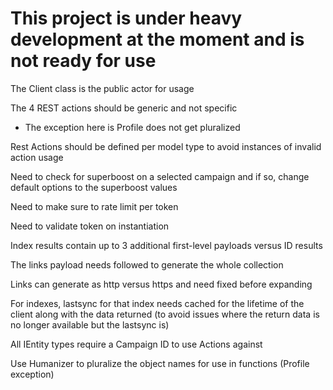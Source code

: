 # This project is under heavy development at the moment and is not ready for use

The Client class is the public actor for usage

The 4 REST actions should be generic and not specific
- The exception here is Profile does not get pluralized

Rest Actions should be defined per model type to avoid instances of invalid action usage

Need to check for superboost on a selected campaign and if so, change default options to the superboost values

Need to make sure to rate limit per token

Need to validate token on instantiation

Index results contain up to 3 additional first-level payloads versus ID results

The links payload needs followed to generate the whole collection

Links can generate as http versus https and need fixed before expanding

For indexes, lastsync for that index needs cached for the lifetime of the client along with the data returned (to avoid issues where the return data is no longer available but the lastsync is)

All IEntity types require a Campaign ID to use Actions against

Use Humanizer to pluralize the object names for use in functions (Profile exception)
